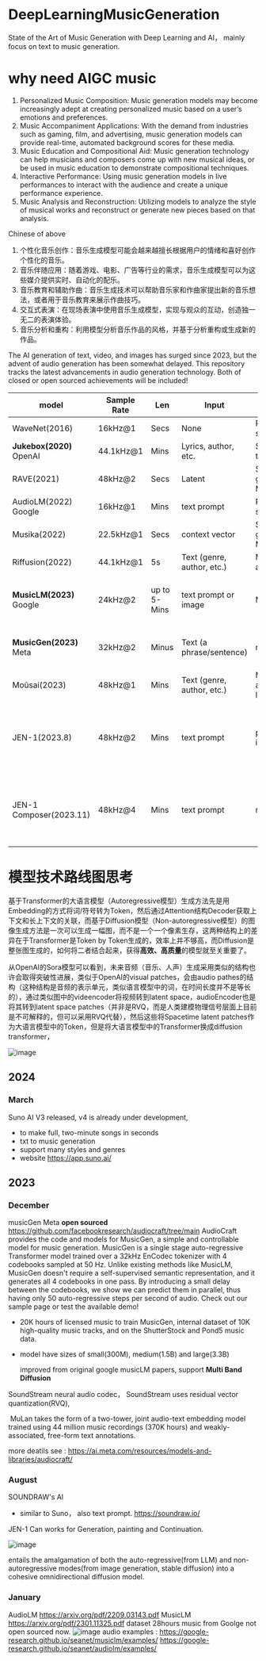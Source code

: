# DeepLearningMusicGeneration
State of the Art of Music Generation with Deep Learning and AI， mainly focus on text to music generation.

# why need AIGC music

1. Personalized Music Composition: Music generation models may become increasingly adept at creating personalized music based on a user’s emotions and preferences.
2. Music Accompaniment Applications: With the demand from industries such as gaming, film, and advertising, music generation models can provide real-time, automated background scores for these media.
3. Music Education and Compositional Aid: Music generation technology can help musicians and composers come up with new musical ideas, or be used in music education to demonstrate compositional techniques.
4. Interactive Performance: Using music generation models in live performances to interact with the audience and create a unique performance experience.
5. Music Analysis and Reconstruction: Utilizing models to analyze the style of musical works and reconstruct or generate new pieces based on that analysis.

Chinese of above
1. 个性化音乐创作：音乐生成模型可能会越来越擅长根据用户的情绪和喜好创作个性化的音乐。
2. 音乐伴随应用：随着游戏、电影、广告等行业的需求，音乐生成模型可以为这些媒介提供实时、自动化的配乐。
3. 音乐教育和辅助作曲：音乐生成技术可以帮助音乐家和作曲家提出新的音乐想法，或者用于音乐教育来展示作曲技巧。
4. 交互式表演：在现场表演中使用音乐生成模型，实现与观众的互动，创造独一无二的表演体验。
5. 音乐分析和重构：利用模型分析音乐作品的风格，并基于分析重构或生成新的作品。

The AI generation of text, video, and images has surged since 2023, but the advent of audio generation has been somewhat delayed. This repository tracks the latest advancements in audio generation technology. Both of closed or open sourced achievements will be included!



| model    | Sample Rate    |  Len  | Input   |  Music  |  Example  |  Infer. Time  |  Data  | Model Arch|
| ----- | ----- | ----- | ----- | ----- | ----- | ----- | ----- | ----- |
| WaveNet(2016)  | 16kHz@1  | Secs | None  | Piano or speech | Piano | = Audio len. | 260 | |
| **Jukebox(2020)** OpenAI  | 44.1kHz@1  | Mins |  Lyrics, author, etc.  | Song with the lyrics | Song | Hours | 70k | |
| RAVE(2021)  | 48kHz@2  | Secs | Latent  | Single-genre Music | Strings | = Audio len. | 100 | |
| AudioLM(2022)  Google | 16kHz@1  | Mins |  text prompt  |  Piano or speech | Piano | Mins | 40k | |
| Musika(2022)  | 22.5kHz@1  | Secs | context vector   | Single-genre Music | Piano | = Audio len. | 1k | |
| Riffusion(2022)  | 44.1kHz@1  | 5s |  Text (genre, author, etc.)  | Music of any genre  | Jazzy clarinet | Mins | - | |
| **MusicLM(2023)** Google | 24kHz@2  | up to 5-Mins |  text prompt or image  |  Music | Music | - | 5.5k MusicCaps | Transformer-based multi-stage autoregressive modeling |
| **MusicGen(2023)** Meta | 32kHz@2  | Minus | Text (a phrase/sentence)   | music | music | depends on model size | 20k licensed music | |
| Moûsai(2023)  | 48kHz@1  | Mins |  Text (genre, author, etc.) | Music of any genre lyrics | African drums | = Audio len. | 2.5k | |
| JEN-1(2023.8)  | 48kHz@2  | Mins | text prompt   | piano instruments | piano | - | private 5k hours |  autoencoder and autoregressive and non-autoregressive diffusion + transformer |
| JEN-1 Composer(2023.11)  | 48kHz@4  | Mins | text prompt   | music | music | - | - |  autoencoder and autoregressive and non-autoregressive diffusion + transformer |

# 模型技术路线图思考
基于Transformer的大语言模型（Autoregressive模型）生成方法先是用Embedding的方式将词/符号转为Token，然后通过Attention结构Decoder获取上下文和长上下文的关联，而基于Diffusion模型（Non-autoregressive模型）的图像生成方法是一次可以生成一幅图，而不是一个一个像素生存，这两种结构上的差异在于Transformer是Token by Token生成的，效率上并不够高，而Diffusion是整张图生成的，如何将二者结合起来，获得**高效、高质量**的模型就至关重要了。

从OpenAI的Sora模型可以看到，未来音频（音乐、人声）生成采用类似的结构也许会取得突破性进展，类似于OpenAI的visual patches，会由audio pathes的结构（这种结构是音频的表示单元，类似语言模型中的词，在时间长度并不是等长的），通过类似图中的videencoder将视频转到latent space，audioEncoder也是将其转到latent space patches（并非是RVQ，而是人类建模物理信号层面上目前是不可解释的，但可以采用RVQ代替），然后这些将Spacetime latent patches作为大语言模型中的Token，但是将大语言模型中的Transformer换成diffusion transformer，

![image](https://github.com/shichaog/DeepLearningMusicGeneration/assets/7869827/beb24861-3171-485e-b3a4-42f82c30d4c7)




## 2024 
### March 
Suno AI V3 released, v4 is already under development,
* to make full, two-minute songs in seconds
* txt to music generation
* support many styles and genres
* website https://app.suno.ai/


## 2023

### December
musicGen Meta **open sourced** https://github.com/facebookresearch/audiocraft/tree/main
AudioCraft provides the code and models for MusicGen, a simple and controllable model for music generation. MusicGen is a single stage auto-regressive Transformer model trained over a 32kHz EnCodec tokenizer with 4 codebooks sampled at 50 Hz. Unlike existing methods like MusicLM, MusicGen doesn't require a self-supervised semantic representation, and it generates all 4 codebooks in one pass. By introducing a small delay between the codebooks, we show we can predict them in parallel, thus having only 50 auto-regressive steps per second of audio. Check out our sample page or test the available demo!

* 20K hours of licensed music to train MusicGen, internal dataset of 10K high-quality music tracks, and on the ShutterStock and Pond5 music data.
* model have sizes of small(300M), medium(1.5B) and large(3.3B)

  improved from original google musicLM papers, support **Multi Band Diffusion**

SoundStream neural audio codec， SoundStream uses residual vector quantization(RVQ),

 MuLan takes the form of a two-tower, joint audio-text embedding model trained using 44 million music recordings (370K hours) and weakly-associated, free-form text annotations.

more deatils see : https://ai.meta.com/resources/models-and-libraries/audiocraft/

### August
SOUNDRAW's AI
* similar to Suno， also text prompt. https://soundraw.io/

JEN-1
Can works for Generation, painting and Continuation.

![image](https://github.com/shichaog/DeepLearningMusicGeneration/assets/7869827/d3707238-34de-42d5-b496-71eb3eb14350)

entails the amalgamation of both the auto-regressive(from LLM) and non-autoregressive modes(from image generation, stable diffusion) into a cohesive omnidirectional diffusion model.


### January

AudioLM https://arxiv.org/pdf/2209.03143.pdf 
MusicLM https://arxiv.org/pdf/2301.11325.pdf dataset 28hours music
from Goolge not open sourced now.
![image](https://github.com/shichaog/DeepLearningMusicGeneration/assets/7869827/d607bcfe-73fa-4b7d-a54e-f8ac1f4e38a8)
audio examples :
https://google-research.github.io/seanet/musiclm/examples/
https://google-research.github.io/seanet/audiolm/examples/



